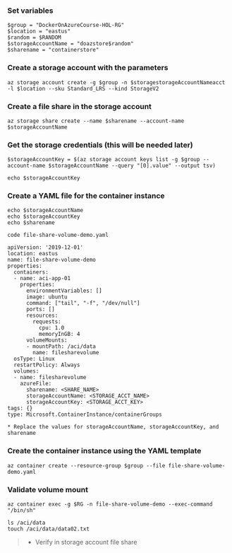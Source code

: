

### Set variables
```
$group = "DockerOnAzureCourse-HOL-RG"
$location = "eastus"
$random = $RANDOM
$storageAccountName = "doazstore$random"
$sharename = "containerstore"
```

### Create a storage account with the parameters
```
az storage account create -g $group -n $storagestorageAccountNameacct -l $location --sku Standard_LRS --kind StorageV2
```

### Create a file share in the storage account
```
az storage share create --name $sharename --account-name $storageAccountName
```

### Get the storage credentials (this will be needed later)
```
$storageAccountKey = $(az storage account keys list -g $group --account-name $storageAccountName --query "[0].value" --output tsv)

echo $storageAccountKey
```

### Create a YAML file for the container instance
```
echo $storageAccountName
echo $storageAccountKey
echo $sharename

code file-share-volume-demo.yaml

apiVersion: '2019-12-01'
location: eastus
name: file-share-volume-demo
properties:
  containers:
  - name: aci-app-01
    properties:
      environmentVariables: []
      image: ubuntu
      command: ["tail", "-f", "/dev/null"]
      ports: []
      resources:
        requests:
          cpu: 1.0
          memoryInGB: 4
      volumeMounts:
      - mountPath: /aci/data
        name: filesharevolume
  osType: Linux
  restartPolicy: Always
  volumes:
  - name: filesharevolume
    azureFile:
      sharename: <SHARE_NAME>
      storageAccountName: <STORAGE_ACCT_NAME>
      storageAccountKey: <STORAGE_ACCT_KEY>
tags: {}
type: Microsoft.ContainerInstance/containerGroups

* Replace the values for storageAccountName, storageAccountKey, and sharename
```

### Create the container instance using the YAML template
```
az container create --resource-group $group --file file-share-volume-demo.yaml
```

### Validate volume mount
```
az container exec -g $RG -n file-share-volume-demo --exec-command "/bin/sh"

ls /aci/data
touch /aci/data/data02.txt
```

>* Verify in storage account file share